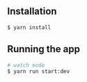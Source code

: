 ## Installation

```bash
$ yarn install
```

## Running the app

```bash
# watch mode
$ yarn run start:dev
```
